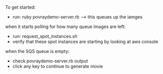 To get started:
- run: ruby povraydemo-server.rb
--> this queues up the iamges

when it starts polling for how many queue images are left:
- run: request_spot_instances.sh
- verify that these spot instances are starting by looking at aws console

when the SQS queue is empty:
- check povraydemo-server.rb output
- click any key to continue to generate movie
